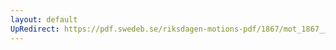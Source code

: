 ```yaml
---
layout: default
UpRedirect: https://pdf.swedeb.se/riksdagen-motions-pdf/1867/mot_1867__ak__00174.pdf
---
```

